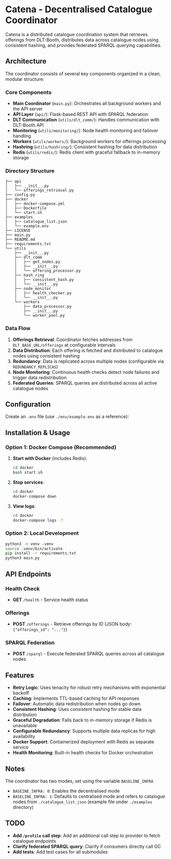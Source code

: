 # Catena - Decentralised Catalogue Coordinator

Catena is a distributed catalogue coordination system that retrieves offerings from DLT-Booth, distributes data across catalogue nodes using consistent hashing, and provides federated SPARQL querying capabilities.

## Architecture

The coordinator consists of several key components organized in a clean, modular structure:

### Core Components

- **Main Coordinator** (`main.py`): Orchestrates all background workers and the API server
- **API Layer** (`api/`): Flask-based REST API with SPARQL federation
- **DLT Communication** (`utils/dlt_comm/`): Handles communication with DLT-Booth API
- **Monitoring** (`utils/monitoring/`): Node health monitoring and failover handling
- **Workers** (`utils/workers/`): Background workers for offerings processing
- **Hashring** (`utils/hashring/`): Consistent hashing for data distribution
- **Redis** (`utils/redis/`): Redis client with graceful fallback to in-memory storage

### Directory Structure

```
├── api
│   ├── __init__.py
│   └── offerings_retrieval.py
├── config.py
├── docker
│   ├── docker-compose.yml
│   ├── Dockerfile
│   └── start.sh
├── examples
│   ├── catalogue_list.json
│   └── example.env
├── LICENSE
├── main.py
├── README.md
├── requirements.txt
└── utils
    ├── __init__.py
    ├── dlt_comm
    │   ├── get_nodes.py
    │   ├── __init__.py
    │   └── offering_processor.py
    ├── hash_ring
    │   ├── consistent_hash.py
    │   └── __init__.py
    ├── node_monitor
    │   ├── health_checker.py
    │   └── __init__.py
    └── workers
        ├── data_processor.py
        ├── __init__.py
        └── worker_pool.py
```

### Data Flow

1. **Offerings Retrieval**: Coordinator fetches addresses from `DLT_BASE_URL/offerings` at configurable intervals
2. **Data Distribution**: Each offering is fetched and distributed to catalogue nodes using consistent hashing
3. **Redundancy**: Data is replicated across multiple nodes (configurable via `REDUNDANCY_REPLICAS`)
4. **Node Monitoring**: Continuous health checks detect node failures and trigger data redistribution
5. **Federated Queries**: SPARQL queries are distributed across all active catalogue nodes

## Configuration

Create an `.env` file (use `./env/example.env` as a reference):

## Installation & Usage

### Option 1: Docker Compose (Recommended)

1. **Start with Docker** (includes Redis):
   ```bash
   cd docker
   bash start.sh
   ```

2. **Stop services**:
   ```bash
   cd docker
   docker-compose down
   ```

3. **View logs**:
   ```bash
   cd docker
   docker-compose logs -f
   ```

### Option 2: Local Development

```bash
python3 -m venv .venv
source .venv/bin/activate
pip install -r requirements.txt
python3 main.py
```

## API Endpoints

### Health Check
- **GET** `/health` - Service health status

### Offerings
- **POST** `/offerings` - Retrieve offerings by ID (JSON body: `{"offerings_id": "..."}`)

### SPARQL Federation
- **POST** `/sparql` - Execute federated SPARQL queries across all catalogue nodes

## Features

- **Retry Logic**: Uses tenacity for robust retry mechanisms with exponential backoff
- **Caching**: Implements TTL-based caching for API responses
- **Failover**: Automatic data redistribution when nodes go down
- **Consistent Hashing**: Uses consistent hashing for stable data distribution
- **Graceful Degradation**: Falls back to in-memory storage if Redis is unavailable
- **Configurable Redundancy**: Supports multiple data replicas for high availability
- **Docker Support**: Containerized deployment with Redis as separate service
- **Health Monitoring**: Built-in health checks for Docker orchestration

## Notes

The coordinator has two modes, set using the variable `BASELINE_INFRA`
- `BASEINE_INFRA: 0`: Enables the decentralised mode
- `BASELINE_INFRA: 1`: Defaults to centralised mode and refers to catalogue nodes from `./catalogue_list.json` (example file under `./examples` directory)

## TODO

- **Add `/profile` call step**: Add an additional call step to provider to fetch catalogue endpoints
- **Clarify federated SPARQL query**: Clarify if consumers directly call GC
- **Add tests**: Add test cases for all submodules
